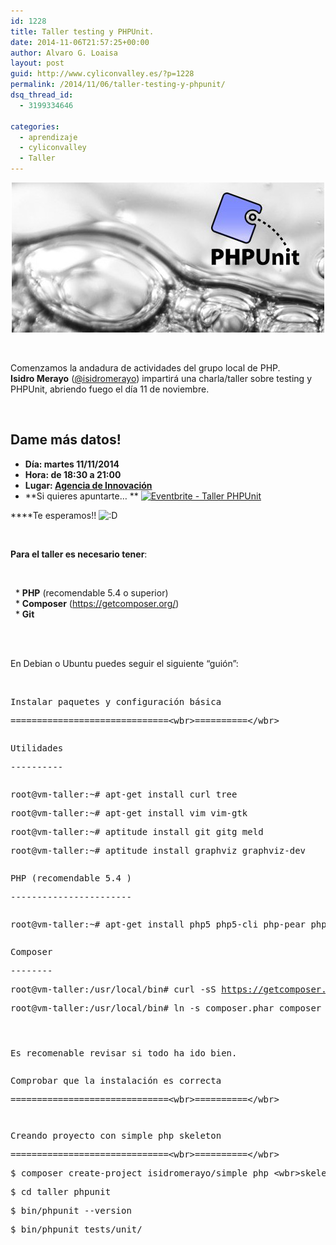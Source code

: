 ```yaml
---
id: 1228
title: Taller testing y PHPUnit.
date: 2014-11-06T21:57:25+00:00
author: Alvaro G. Loaisa
layout: post
guid: http://www.cyliconvalley.es/?p=1228
permalink: /2014/11/06/taller-testing-y-phpunit/
dsq_thread_id:
  - 3199334646

categories:
  - aprendizaje
  - cyliconvalley
  - Taller
---
```

<div style="text-align: center;">
  <img class="aligncenter size-full wp-image-1232" title="phpunit-post copia" src="/assets/2014/11/phpunit-post-copia.jpg" alt="" width="500" height="240" />
</div>

&nbsp;

<div>
  Comenzamos la andadura de actividades del grupo local de PHP.
</div>

<div>
  <strong>Isidro Merayo</strong> (<a href="https://twitter.com/isidromerayo" target="_blank">@isidromerayo</a>) impartirá una charla/taller sobre testing y PHPUnit, abriendo fuego el día 11 de noviembre.
</div>

&nbsp;

## Dame más datos!

  * **Día: martes 11/11/2014**
  * **Hora: de 18:30 a 21:00**
  * **Lugar: <a href="http://www.valladolidadelante.es/lang/agencia/?refbol=agencia&refsec=agencia_donde-estamos" target="_blank">Agencia de Innovación</a>**
  * **Si quieres apuntarte&#8230; **
<a href="http://www.eventbrite.es/e/entradas-charlataller-phpunit-8557019275?aff=estw" rel="nofollow" target="_blank"><img src="http://www.eventbrite.com/custombutton?eid=3724377714" alt="Eventbrite - Taller PHPUnit" /></a> </ul> 

****Te esperamos!! <img src="http://www.cyliconvalley.es/wp-includes/images/smilies/icon_biggrin.gif" alt=":D" class="wp-smiley" />

&nbsp;

<div>
  <strong>Para el taller es necesario tener</strong>:
</div>

&nbsp;

<div>
    * <strong>PHP</strong> (recomendable 5.4 o superior)
</div>

<div>
    * <strong>Composer</strong> (<a href="https://getcomposer.org/" target="_blank">https://getcomposer.org/</a>)
</div>

<div>
    * <strong>Git</strong>
</div>

<div>
  <strong><br /> </strong>
</div>

&nbsp;

<div>
  En Debian o Ubuntu puedes seguir el siguiente &#8220;guión&#8221;:
</div>

&nbsp;

<div>
</div>

<div>
  <pre>Instalar paquetes y configuración básica</pre>
  
  <pre>==============================&lt;wbr>==========&lt;/wbr></pre>
  
  <pre></pre>
  
  <pre>Utilidades</pre>
  
  <pre>----------</pre>
  
  <pre></pre>
  
  <pre>root@vm-taller:~# apt-get install curl tree</pre>
  
  <pre>root@vm-taller:~# apt-get install vim vim-gtk</pre>
  
  <pre>root@vm-taller:~# aptitude install git gitg meld</pre>
  
  <pre>root@vm-taller:~# aptitude install graphviz graphviz-dev</pre>
  
  <pre></pre>
  
  <pre>PHP (recomendable 5.4 )</pre>
  
  <pre>-----------------------</pre>
  
  <pre></pre>
  
  <pre>root@vm-taller:~# apt-get install php5 php5-cli php-pear php5-mysql php5-sqlite php5-xdebug php5-json php5-curl php5-xsl</pre>
  
  <pre></pre>
  
  <pre>Composer</pre>
  
  <pre>--------</pre>
  
  <pre>root@vm-taller:/usr/local/bin# curl -sS <a href="https://getcomposer.org/installer" target="_blank">https://getcomposer.org/&lt;wbr>installer&lt;/wbr></a> | php</pre>
  
  <pre>root@vm-taller:/usr/local/bin# ln -s composer.phar composer</pre>
  
  <pre></pre>
  
  <pre></pre>
  
  <pre></pre>
  
  <pre>Es recomenable revisar si todo ha ido bien.</pre>
  
  <pre></pre>
  
  <pre>Comprobar que la instalación es correcta</pre>
  
  <pre>==============================&lt;wbr>==========&lt;/wbr></pre>
  
  <pre></pre>
  
  <pre></pre>
  
  <pre>Creando proyecto con simple_php_skeleton</pre>
  
  <pre>==============================&lt;wbr>==========&lt;/wbr></pre>
  
  <pre>$ composer create-project isidromerayo/simple_php_&lt;wbr>skeleton taller_phpunit&lt;/wbr></pre>
  
  <pre>$ cd taller_phpunit</pre>
  
  <pre>$ bin/phpunit --version</pre>
  
  <pre>$ bin/phpunit tests/unit/</pre>
  
  <p>
    </div>